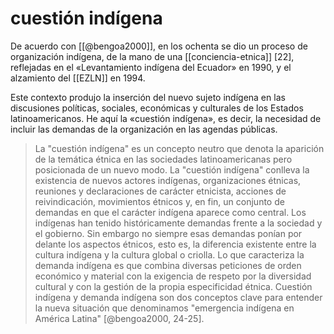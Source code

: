 # cuestión indígena
De acuerdo con [[@bengoa2000]], en los ochenta se dio un proceso de organización indígena, de la mano de una [[conciencia-etnica]] [22], reflejadas en el «Levantamiento indígena del Ecuador» en 1990, y el alzamiento del [[EZLN]] en 1994.

Este contexto produjo la inserción del nuevo sujeto indígena en las discusiones políticas, sociales, económicas y culturales de los Estados latinoamericanos. He aquí la «cuestión indígena», es decir, la necesidad de incluir las demandas de la organización en las agendas públicas.

> La "cuestión indígena" es un concepto neutro que denota la aparición de la temática étnica en las sociedades latinoamericanas pero posicionada de un nuevo modo. La "cuestión indígena" conlleva la existencia de nuevos actores indígenas, organizaciones étnicas, reuniones y declaraciones de carácter etnicista, acciones de reivindicación, movimientos étnicos y, en fin, un conjunto de demandas en que el carácter indígena aparece como central. Los indígenas han tenido históricamente demandas frente a la sociedad y el gobierno. Sin embargo no siempre esas demandas ponían por delante los aspectos étnicos, esto es, la diferencia existente entre la cultura indígena y la cultura global o criolla. Lo que caracteriza la demanda indígena es que combina diversas peticiones de orden económico y material con la exigencia de respeto por la diversidad cultural y con la gestión de la propia especificidad étnica. Cuestión indígena y demanda indígena son dos conceptos clave para entender la nueva situación que denominamos "emergencia indígena en América Latina" [@bengoa2000, 24-25].
